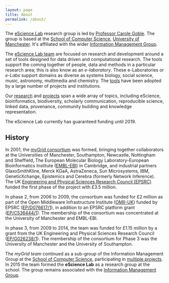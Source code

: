 ```yaml
---
layout: page
title: About
permalink: /about/
---
```


The [eScience Lab](/about/) research group is led by [Professor Carole Goble](http://www.manchester.ac.uk/research/Carole.goble/). The group is based at the [School of Computer Science](http://www.cs.manchester.ac.uk/),  [University of Manchester](http://www.manchester.ac.uk). It's affiliated with the wider [Information Management Group](http://www.cs.manchester.ac.uk/img/).

The [eScience Lab team](/people/) are focused on research and development around a set of tools designed for data driven and computational research. The tools support the coming together of people, data and methods in a particular research area; this is also know as an _e-laboratory_. These e-Laboratories or _e-Labs_ support domains as diverse as systems biology, social science, music, astronomy, multimedia and chemistry. The [tools](/products/) have been adopted by a large number of projects and institutions.

Our [research](/publications/) and [projects](/projects/) span a wide array of topics, including eScience, bioinformatics, biodiversity, scholarly communication, reproducible science, linked data, provenance, community building and knowledge representation.

The eScience Lab currently has guaranteed funding until 2019.

## History

In 2001, the [myGrid consortium](http://www.mygrid.org.uk/about-us/) was formed,
bringing together collaborators at the Universities of Manchester, Southampton, Newcastle, Nottingham and Sheffield, The European Molecular Biology Laboratory-European Bioinformatics Institute ([EMBL-EBI](http://www.ebi.ac.uk/)) in Cambridge, and industrial partners GlaxoSmithKline, Merck KGaA, AstraZeneca, Sun Microsystems, IBM, GeneticXchange, Epistemics and Cerebra (formerly Network Inference). The UK [Engineering and Physical Sciences Research Council (EPSRC)](https://www.epsrc.ac.uk/) funded the first phase of the project with £3.5 million.

In phase 2, from 2006 to 2009, the consortium was funded for £2 million as part of the Open Middleware Infrastructure Institute ([OMII-UK](http://www.omii.ac.uk/)) funded by EPSRC  ([EP/D076617/1](http://gow.epsrc.ac.uk/NGBOViewGrant.aspx?GrantRef=EP/D076617/1)), in addition to an EPSRC platform grant ([EP/C536444/1](http://gow.epsrc.ac.uk/NGBOViewGrant.aspx?GrantRef=EP/C536444/1)). The membership of the consortium was concentrated at the University of Manchester and EMBL-EBI.

In phase 3, from 2009 to 2014, the team was funded for £1.15 million by a grant from the UK Engineering and Physical Sciences Research Council ([EP/G026238/1](http://gow.epsrc.ac.uk/NGBOViewGrant.aspx?GrantRef=EP/G026238/1)).  The membership of the consortium for Phase 3 was the University of Manchester and the University of Southampton.

The _myGrid team_ continued as a
sub-group of the
Information Management Group
at the [School of Computer Science](http://www.cs.manchester.ac.uk/), participating in [multiple projects](/projects/). In 2015
the team formed the **eScience Lab** as a research group
at the school. The group remains associated with the
[Information Management Group](http://www.cs.manchester.ac.uk/img/).
